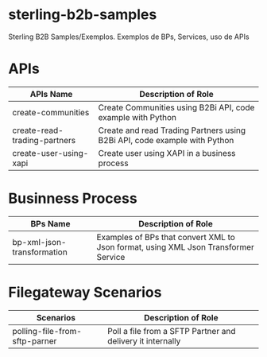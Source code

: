 # sterling-b2b-samples
Sterling B2B Samples/Exemplos. Exemplos de BPs, Services, uso de APIs


# APIs

| APIs Name                       |            Description of Role                                          |
|---------------------------------|-------------------------------------------------------------------------|
| create-communities              | Create Communities using B2Bi API, code example with Python             |
| create-read-trading-partners    | Create and read Trading Partners using B2Bi API, code example with Python |
| create-user-using-xapi          | Create user using XAPI in a business process |

# Businness Process

| BPs Name                        |            Description of Role                                          |
|---------------------------------|-------------------------------------------------------------------------|
| bp-xml-json-transformation      | Examples of BPs that convert XML to Json format, using XML Json Transformer Service |

# Filegateway Scenarios

| Scenarios                       |            Description of Role                                          |
|---------------------------------|-------------------------------------------------------------------------|
| polling-file-from-sftp-parner   | Poll a file from a SFTP Partner and delivery it internally  |
